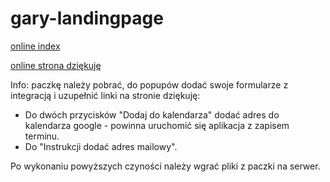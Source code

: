 # gary-landingpage
[online index](https://kryczek.github.io/gary-landingpage/)

[online strona dziękuję](https://kryczek.github.io/gary-landingpage/dziekuje.html)

Info: paczkę należy pobrać, do popupów dodać swoje formularze z integracją i uzupełnić linki na stronie dziękuję:

- Do dwóch przycisków "Dodaj do kalendarza" dodać adres do kalendarza google - powinna uruchomić się aplikacja z zapisem terminu.
- Do "Instrukcji dodać adres mailowy".

Po wykonaniu powyższych czyności należy wgrać pliki z paczki na serwer.
